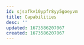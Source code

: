 ```yaml
---
id: sjsafkv10ypfr8yy5goeyvm
title: Capabilities
desc: ''
updated: 1673586207067
created: 1673586207067
---
```

